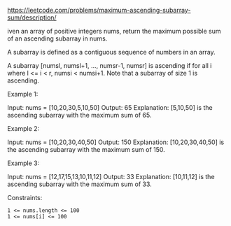 https://leetcode.com/problems/maximum-ascending-subarray-sum/description/

iven an array of positive integers nums, return the maximum possible sum of an ascending subarray in nums.

A subarray is defined as a contiguous sequence of numbers in an array.

A subarray [numsl, numsl+1, ..., numsr-1, numsr] is ascending if for all i where l <= i < r, numsi  < numsi+1. Note that a subarray of size 1 is ascending.

 

Example 1:

Input: nums = [10,20,30,5,10,50]
Output: 65
Explanation: [5,10,50] is the ascending subarray with the maximum sum of 65.

Example 2:

Input: nums = [10,20,30,40,50]
Output: 150
Explanation: [10,20,30,40,50] is the ascending subarray with the maximum sum of 150.

Example 3:

Input: nums = [12,17,15,13,10,11,12]
Output: 33
Explanation: [10,11,12] is the ascending subarray with the maximum sum of 33.

 

Constraints:

    1 <= nums.length <= 100
    1 <= nums[i] <= 100
